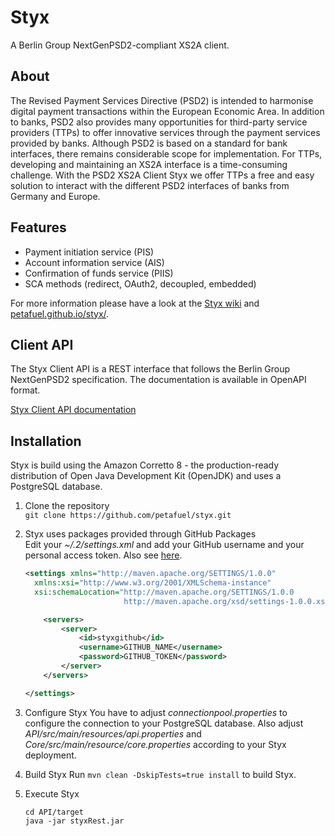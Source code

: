 # Styx

A Berlin Group NextGenPSD2-compliant XS2A client.

## About

The Revised Payment Services Directive (PSD2) is intended to harmonise digital payment transactions within the European Economic Area. In addition to banks, PSD2 also provides many opportunities for third-party service providers (TTPs) to offer innovative services through the payment services provided by banks. Although PSD2 is based on a standard for bank interfaces, there remains considerable scope for implementation. For TTPs, developing and maintaining an XS2A interface is a time-consuming challenge. With the PSD2 XS2A Client Styx we offer TTPs a free and easy solution to interact with the different PSD2 interfaces of banks from Germany and Europe.

## Features

* Payment initiation service (PIS)
* Account information service (AIS)
* Confirmation of funds service (PIIS)
* SCA methods (redirect, OAuth2, decoupled, embedded)

For more information please have a look at the [Styx wiki](https://github.com/petafuel/styx/wiki) and [petafuel.github.io/styx/](https://petafuel.github.io/styx/).

## Client API

The Styx Client API is a REST interface that follows the Berlin Group NextGenPSD2 specification. The documentation is available 
in OpenAPI format.

[Styx Client API documentation](https://petafuel.github.io/styx/api/)

## Installation

Styx is build using the Amazon Corretto 8 - the production-ready distribution of Open Java Development Kit (OpenJDK) and uses a PostgreSQL database.

1. Clone the repository \
   `git clone https://github.com/petafuel/styx.git`
2. Styx uses packages provided through GitHub Packages \
   Edit your *~/.2/settings.xml* and add your GitHub username and your personal access token. Also see [here](https://help.github.com/en/packages/using-github-packages-with-your-projects-ecosystem/configuring-apache-maven-for-use-with-github-packages#authenticating-to-github-packages).

   ```xml
   <settings xmlns="http://maven.apache.org/SETTINGS/1.0.0"
     xmlns:xsi="http://www.w3.org/2001/XMLSchema-instance"
     xsi:schemaLocation="http://maven.apache.org/SETTINGS/1.0.0
                         http://maven.apache.org/xsd/settings-1.0.0.xsd">    
   
       <servers>
           <server>
               <id>styxgithub</id>
               <username>GITHUB_NAME</username>
               <password>GITHUB_TOKEN</password>
           </server>
       </servers>
   
   </settings>
   ```

3. Configure Styx
   You have to adjust *connectionpool.properties* to configure the connection to your PostgreSQL database.
   Also adjust *API/src/main/resources/api.properties* and *Core/src/main/resource/core.properties* according to your Styx deployment.

4. Build Styx
   Run `mvn clean -DskipTests=true install` to build Styx.

5. Execute Styx
   ```
   cd API/target
   java -jar styxRest.jar
   ```
